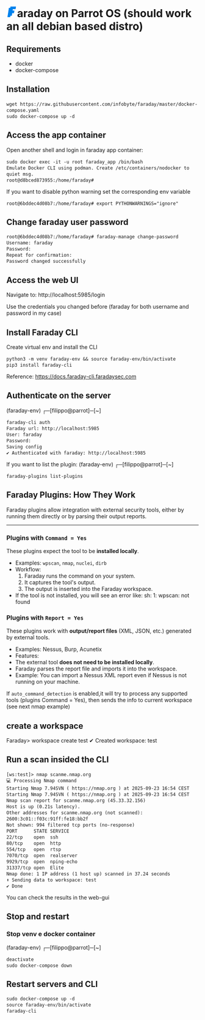 # ![FF](f.png)araday on Parrot OS (should work an all debian based distro)
## Requirements
- docker
- docker-compose
## Installation
    wget https://raw.githubusercontent.com/infobyte/faraday/master/docker-compose.yaml
    sudo docker-compose up -d

## Access the app container
Open another shell and login in faraday app container:

	sudo docker exec -it -u root faraday_app /bin/bash
	Emulate Docker CLI using podman. Create /etc/containers/nodocker to quiet msg.
	root@d8bced873955:/home/faraday#

If you want to disable python warning set the corresponding env variable

	root@6bddec4d08b7:/home/faraday# export PYTHONWARNINGS="ignore"

## Change faraday user password

	root@6bddec4d08b7:/home/faraday# faraday-manage change-password
	Username: faraday
	Password: 
	Repeat for confirmation: 
	Password changed successfully


## Access the web UI
Navigate to: http://localhost:5985/login

Use the credentials you changed before (faraday for both username and password in my case)

## Install Faraday CLI
Create virtual env and install the CLI

	python3 -m venv faraday-env && source faraday-env/bin/activate
	pip3 install faraday-cli

Reference: https://docs.faraday-cli.faradaysec.com 

## Authenticate on the server
(faraday-env) ┌─[filippo@parrot]─[~]

    faraday-cli auth
    Faraday url: http://localhost:5985
    User: faraday
    Password: 
    Saving config
    ✔ Authenticated with faraday: http://localhost:5985

If you want to list the plugin:
(faraday-env) ┌─[filippo@parrot]─[~]

    faraday-plugins list-plugins

## Faraday Plugins: How They Work

Faraday plugins allow integration with external security tools, either by running them directly or by parsing their output reports.

---

### Plugins with `Command = Yes`

These plugins expect the tool to be **installed locally**.

- Examples: `wpscan`, `nmap`, `nuclei`, `dirb`
- Workflow:
  1. Faraday runs the command on your system.
  2. It captures the tool's output.
  3. The output is inserted into the Faraday workspace.
- If the tool is not installed, you will see an error like: sh: 1: wpscan: not found

### Plugins with `Report = Yes`

These plugins work with **output/report files** (XML, JSON, etc.) generated by external tools.

- Examples: Nessus, Burp, Acunetix
- Features:
- The external tool **does not need to be installed locally**.
- Faraday parses the report file and imports it into the workspace.
- Example: You can import a Nessus XML report even if Nessus is not running on your machine.

If `auto_command_detection` is enabled,it will try to process any supported tools (plugins Command = Yes), then sends the info to current workspace (see next nmap example)

## create a workspace
Faraday> workspace create test
✔ Created workspace: test

## Run a scan insided the CLI
    [ws:test]> nmap scanme.nmap.org
    💻 Processing Nmap command
    Starting Nmap 7.94SVN ( https://nmap.org ) at 2025-09-23 16:54 CEST
    Starting Nmap 7.94SVN ( https://nmap.org ) at 2025-09-23 16:54 CEST
    Nmap scan report for scanme.nmap.org (45.33.32.156)
    Host is up (0.21s latency).
    Other addresses for scanme.nmap.org (not scanned): 2600:3c01::f03c:91ff:fe18:bb2f
    Not shown: 994 filtered tcp ports (no-response)
    PORT      STATE SERVICE
    22/tcp    open  ssh
    80/tcp    open  http
    554/tcp   open  rtsp
    7070/tcp  open  realserver
    9929/tcp  open  nping-echo
    31337/tcp open  Elite
    Nmap done: 1 IP address (1 host up) scanned in 37.24 seconds
    ⬆ Sending data to workspace: test
    ✔ Done

You can check the results in the web-gui

## Stop and restart
### Stop venv e docker container
(faraday-env) ┌─[filippo@parrot]─[~]

    deactivate 
    sudo docker-compose down
	
## Restart servers and CLI
	sudo docker-compose up -d
	source faraday-env/bin/activate
	faraday-cli


